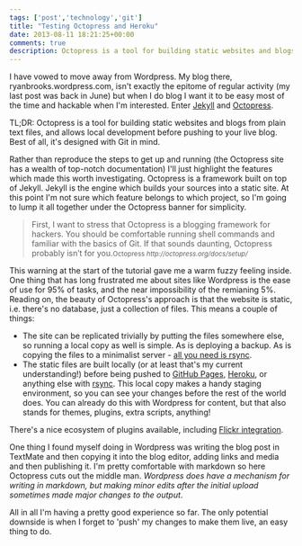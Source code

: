 ```yaml
---
tags: ['post','technology','git']
title: "Testing Octopress and Heroku"
date: 2013-08-11 18:21:25+00:00
comments: true
description: Octopress is a tool for building static websites and blogs from plain text files, and allows local development before pushing to your live blog. Best of all, it's designed with Git in mind.
---
```

I have vowed to move away from Wordpress. My blog there, ryanbrooks.wordpress.com, isn't exactly the epitome of regular activity (my last post was back in June) but when I do blog I want it to be easy most of the time and hackable when I'm interested. Enter [Jekyll](http://jekyllrb.com/) and [Octopress](http://octopress.org/). 

TL;DR: Octopress is a tool for building static websites and blogs from plain text files, and allows local development before pushing to your live blog. Best of all, it's designed with Git in mind.

Rather than reproduce the steps to get up and running (the Octopress site has a wealth of top-notch documentation) I'll just highlight the features which made this worth investigating. Octopress is a framework built on top of Jekyll. Jekyll is the engine which builds your sources into a static site. At this point I'm not sure which feature belongs to which project, so I'm going to lump it all together under the Octopress banner for simplicity.

<blockquote> 
First, I want to stress that Octopress is a blogging framework for hackers. You should be comfortable running shell commands and familiar with the basics of Git. If that sounds daunting, Octopress probably isn’t for you.<small>Octopress <cite>http://octopress.org/docs/setup/</cite></small>
</blockquote>

This warning at the start of the tutorial gave me a warm fuzzy feeling inside. One thing that has long frustrated me about sites like Wordpress is the ease of use for 95% of tasks, and the near impossibility of the remianing 5%. Reading on, the beauty of Octopress's approach is that the website is static, i.e. there's no database, just a collection of files. This means a couple of things:

* The site can be replicated trivially by putting the files somewhere else, so running a local copy as well is simple. As is deploying a backup. As is copying the files to a minimalist server - [all you need is rsync](http://octopress.org/docs/deploying/rsync/).
* The static files are built locally (or at least that's my current understanding!) before being pushed to [GitHub Pages](http://octopress.org/docs/deploying/github), [Heroku](http://octopress.org/docs/deploying/heroku), or anything else with [rsync](http://octopress.org/docs/deploying/rsync/). This local copy makes a handy staging environment, so you can see your changes before the rest of the world does. You can already do this with Wordpress for content, but that also stands for themes, plugins, extra scripts, anything! 

There's a nice ecosystem of plugins available, including [Flickr integration](https://github.com/neilk/octopress-flickr).

One thing I found myself doing in Wordpress was writing the blog post in TextMate and then copying it into the blog editor, adding links and media and then publishing it. I'm pretty comfortable with markdown so here Octopress cuts out the middle man. *Wordpress does have a mechanism for writing in markdown, but making minor edits after the initial upload sometimes made major changes to the output*.

All in all I'm having a pretty good experience so far. The only potential downside is when I forget to 'push' my changes to make them live, an easy thing to do.
